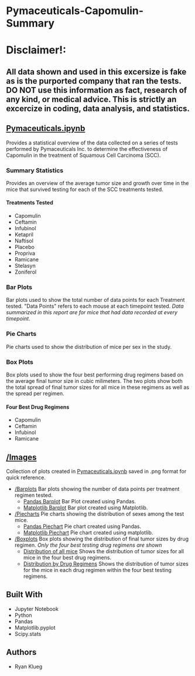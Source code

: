 # Pymaceuticals-Capomulin-Summary
# Disclaimer!:
## All data shown and used in this excersize is fake as is the purported company that ran the tests. __DO NOT__ use this information as fact, research of any kind, or medical advice. This is strictly an excercize in coding, data analysis, and statistics. 

## [Pymaceuticals.ipynb](Pymaceuticals.ipynb)
Provides a statistical overview of the data collected on a series of tests performed by Pymaceuticals Inc. to determine the effectiveness of Capomulin in the treatment of Squamous Cell Carcinoma (SCC).
### Summary Statistics
Provides an overview of the average tumor size and growth over time in the mice that survived testing for each of the SCC treatments tested. 
#### Treatments Tested
* Capomulin
* Ceftamin
* Infubinol
* Ketapril
* Naftisol
* Placebo
* Propriva
* Ramicane
* Stelasyn
* Zoniferol
### Bar Plots
Bar plots used to show the total number of data points for each Treatment tested. "Data Points" refers to each mouse at each timepoint tested. *Data summarized in this report are for mice that had data recorded at every timepoint*.
### Pie Charts
Pie charts used to show the distribution of mice per sex in the study.
### Box Plots
Box plots used to show the four best performing drug regimens based on the average final tumor size in cubic milimeters. The two plots show both the total spread of final tumor sizes for all mice in these regimens as well as the spread per regimen.
#### Four Best Drug Regimens
* Capomulin
* Ceftamin
* Infubinol
* Ramicane
## [/Images](Images)
Collection of plots created in [Pymaceuticals.ipynb](Pymaceuticals.ipynb) saved in .png format for quick reference.
* [/Barplots](Images/Barplots)
Bar plots showing the number of data points per treatment regimen tested.
  * [Pandas Barplot](Images/Barplots/barplot_pandas.png)
 Bar Plot created using Pandas.
  * [Matplotlib Barplot](Images/Barplots/barplot_matplotlib.png)
Bar plot created using Matplotlib.
* [/Piecharts](Images/Piecharts)
Pie charts showing the distribution of sexes among the test mice.
  * [Pandas Piechart](Images/Piecharts/piechart_pandas.png)
  Pie chart created using Pandas.
  * [Matplotlib Piechart](Images/Piecharts/piechart_matplotlib.png)
  Pie chart created using matplotlib.
* [/Boxplots](Images/Boxplots)
Box plots showing the distribution of final tumor sizes by drug regimen. *Only the four best testing drug regimens are shown*
  * [Distribution of all mice](Images/Boxplots/all_mice_boxplot.png)
  Shows the distribution of tumor sizes for all mice in the four best drug regimens.
  * [Distribution by Drug Regimens](Images/Boxplots/tumor_volume_by_regimen.png)
  Shows the distribution of tumor sizes for the mice in each drug regimen within the four best testing regimens.
## Built With
* Jupyter Notebook
* Python
* Pandas
* Matplotlib.pyplot
* Scipy.stats
## Authors
* Ryan Klueg
